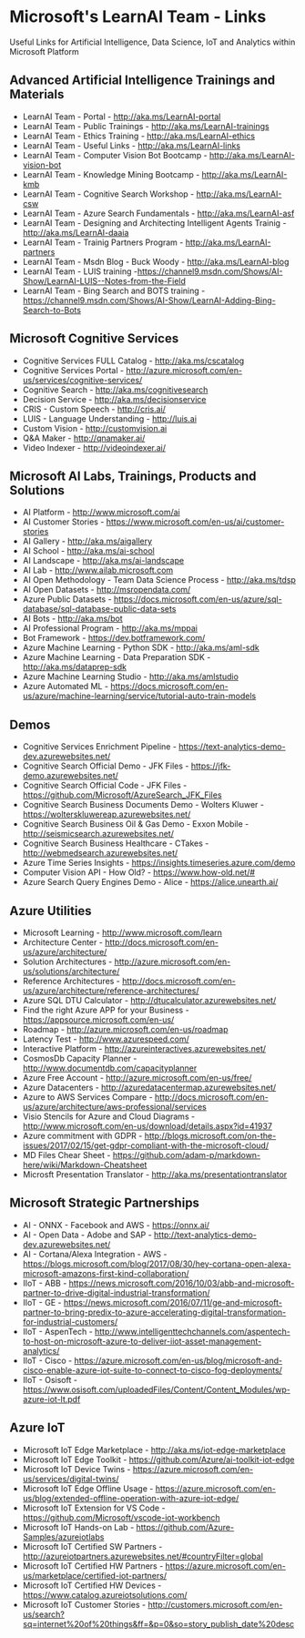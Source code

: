 # Microsoft's LearnAI Team - Links
Useful Links for Artificial Intelligence, Data Science, IoT and Analytics within Microsoft Platform

## Advanced Artificial Intelligence Trainings and Materials
+ LearnAI Team - Portal - http://aka.ms/LearnAI-portal
+ LearnAI Team - Public Trainings - http://aka.ms/LearnAI-trainings
+ LearnAI Team - Ethics Training - http://aka.ms/LearnAI-ethics
+ LearnAI Team - Useful Links - http://aka.ms/LearnAI-links
+ LearnAI Team - Computer Vision Bot Bootcamp - http://aka.ms/LearnAI-vision-bot 
+ LearnAI Team - Knowledge Mining Bootcamp - http://aka.ms/LearnAI-kmb
+ LearnAI Team - Cognitive Search Workshop - http://aka.ms/LearnAI-csw
+ LearnAI Team - Azure Search Fundamentals - http://aka.ms/LearnAI-asf
+ LearnAI Team - Designing and Architecting Intelligent Agents Trainig - http://aka.ms/LearnAI-daaia 
+ LearnAI Team - Trainig Partners Program - http://aka.ms/LearnAI-partners
+ LearnAI Team - Msdn Blog - Buck Woody - http://aka.ms/LearnAI-blog
+ LearnAI Team - LUIS training -https://channel9.msdn.com/Shows/AI-Show/LearnAI-LUIS--Notes-from-the-Field
+ LearnAI Team - Bing Search and BOTS training - https://channel9.msdn.com/Shows/AI-Show/LearnAI-Adding-Bing-Search-to-Bots


## Microsoft Cognitive Services
+ Cognitive Services FULL Catalog - http://aka.ms/cscatalog 
+ Cognitive Services Portal - http://azure.microsoft.com/en-us/services/cognitive-services/
+ Cognitive Search - http://aka.ms/cognitivesearch
+ Decision Service - http://aka.ms/decisionservice
+ CRIS - Custom Speech - http://cris.ai/
+ LUIS - Language Understanding - http://luis.ai
+ Custom Vision - http://customvision.ai
+ Q&A Maker - http://qnamaker.ai/
+ Video Indexer - http://videoindexer.ai/

## Microsoft AI Labs, Trainings, Products and Solutions
+ AI Platform - http://www.microsoft.com/ai
+ AI Customer Stories - https://www.microsoft.com/en-us/ai/customer-stories 
+ AI Gallery - http://aka.ms/aigallery
+ AI School - http://aka.ms/ai-school
+ AI Landscape - http://aka.ms/ai-landscape
+ AI Lab - http://www.ailab.microsoft.com 
+ AI Open Methodology - Team Data Science Process - http://aka.ms/tdsp
+ AI Open Datasets - http://msropendata.com/
+ Azure Public Datasets - https://docs.microsoft.com/en-us/azure/sql-database/sql-database-public-data-sets
+ AI Bots - http://aka.ms/bot
+ AI Professional Program - http://aka.ms/mppai
+ Bot Framework - https://dev.botframework.com/
+ Azure Machine Learning - Python SDK - http://aka.ms/aml-sdk
+ Azure Machine Learning - Data Preparation SDK - http://aka.ms/dataprep-sdk
+ Azure Machine Learning Studio - http://aka.ms/amlstudio
+ Azure Automated ML - https://docs.microsoft.com/en-us/azure/machine-learning/service/tutorial-auto-train-models

## Demos
+ Cognitive Services Enrichment Pipeline - https://text-analytics-demo-dev.azurewebsites.net/
+ Cognitive Search Official Demo - JFK Files - https://jfk-demo.azurewebsites.net/
+ Cognitive Search Official Code - JFK Files - https://github.com/Microsoft/AzureSearch_JFK_Files
+ Cognitive Search Business Documents Demo - Wolters Kluwer - https://wolterskluwereap.azurewebsites.net/
+ Cognitive Search Business Oil & Gas Demo - Exxon Mobile - http://seismicsearch.azurewebsites.net/
+ Cognitive Search Business Healthcare - CTakes - http://webmedsearch.azurewebsites.net/
+ Azure Time Series Insights - https://insights.timeseries.azure.com/demo
+ Computer Vision API - How Old? - https://www.how-old.net/#
+ Azure Search Query Engines Demo - Alice - https://alice.unearth.ai/

## Azure Utilities 
+ Microsoft Learning - http://www.microsoft.com/learn
+ Architecture Center - http://docs.microsoft.com/en-us/azure/architecture/
+ Solution Architectures - http://azure.microsoft.com/en-us/solutions/architecture/
+ Reference Architectures - http://docs.microsoft.com/en-us/azure/architecture/reference-architectures/
+ Azure SQL DTU Calculator - http://dtucalculator.azurewebsites.net/
+ Find the right Azure APP for your Business - https://appsource.microsoft.com/en-us/
+ Roadmap - http://azure.microsoft.com/en-us/roadmap
+ Latency Test - http://www.azurespeed.com/
+ Interactive Platform - http://azureinteractives.azurewebsites.net/
+ CosmosDb Capacity Planner - http://www.documentdb.com/capacityplanner
+ Azure Free Account - http://azure.microsoft.com/en-us/free/
+ Azure Datacenters - http://azuredatacentermap.azurewebsites.net/
+ Azure to AWS Services Compare - http://docs.microsoft.com/en-us/azure/architecture/aws-professional/services
+ Visio Stencils for Azure and Cloud Diagrams - http://www.microsoft.com/en-us/download/details.aspx?id=41937
+ Azure commitment with GDPR - http://blogs.microsoft.com/on-the-issues/2017/02/15/get-gdpr-compliant-with-the-microsoft-cloud/
+ MD Files Chear Sheet - https://github.com/adam-p/markdown-here/wiki/Markdown-Cheatsheet
+ Microsft Presentation Translator - http://aka.ms/presentationtranslator


## Microsoft Strategic Partnerships
+ AI - ONNX - Facebook and AWS - https://onnx.ai/
+ AI - Open Data - Adobe and SAP - http://text-analytics-demo-dev.azurewebsites.net/
+ AI - Cortana/Alexa Integration - AWS - https://blogs.microsoft.com/blog/2017/08/30/hey-cortana-open-alexa-microsoft-amazons-first-kind-collaboration/
+ IIoT - ABB - https://news.microsoft.com/2016/10/03/abb-and-microsoft-partner-to-drive-digital-industrial-transformation/
+ IIoT - GE - https://news.microsoft.com/2016/07/11/ge-and-microsoft-partner-to-bring-predix-to-azure-accelerating-digital-transformation-for-industrial-customers/
+ IIoT - AspenTech - http://www.intelligenttechchannels.com/aspentech-to-host-on-microsoft-azure-to-deliver-iiot-asset-management-analytics/
+ IIoT - Cisco - https://azure.microsoft.com/en-us/blog/microsoft-and-cisco-enable-azure-iot-suite-to-connect-to-cisco-fog-deployments/
+ IIoT - Osisoft - https://www.osisoft.com/uploadedFiles/Content/Content_Modules/wp-azure-iot-lt.pdf


## Azure IoT
+ Microsoft IoT Edge Marketplace -  http://aka.ms/iot-edge-marketplace
+ Microsoft IoT Edge Toolkit - https://github.com/Azure/ai-toolkit-iot-edge
+ Microsoft IoT Device Twins - https://azure.microsoft.com/en-us/services/digital-twins/
+ Microsoft IoT Edge Offline Usage - https://azure.microsoft.com/en-us/blog/extended-offline-operation-with-azure-iot-edge/
+ Microsoft IoT Extension for VS Code - https://github.com/Microsoft/vscode-iot-workbench
+ Microsoft IoT Hands-on Lab - https://github.com/Azure-Samples/azureiotlabs
+ Microsoft IoT Certified SW Partners - http://azureiotpartners.azurewebsites.net/#countryFilter=global
+ Microsoft IoT Certified HW Partners - https://azure.microsoft.com/en-us/marketplace/certified-iot-partners/
+ Microsoft IoT Certified HW Devices - https://www.catalog.azureiotsolutions.com/
+ Microsoft IoT Customer Stories - http://customers.microsoft.com/en-us/search?sq=internet%20of%20things&ff=&p=0&so=story_publish_date%20desc
